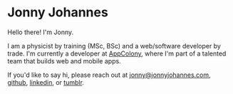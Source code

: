 Jonny Johannes
=======================

Hello there! I'm Jonny.

I am a physicist by training (MSc, BSc) and a web/software developer by trade. I'm currently a developer at [AppColony](http://appcolony.ca), where I'm part of a talented team that builds web and mobile apps.

If you'd like to say hi, please reach out at [jonny@jonnyjohannes.com](mailto:jonny@jonnyjohannes.com), [github](https://github.com/jonnyjohannes), [linkedin](https://www.linkedin.com/in/jonnyjohannes), or [tumblr](http://blog.jonnyjohannes.com).


